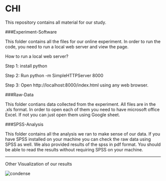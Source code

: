 # CHI

This repository contains all material for our study. 


###Experiment-Software

This folder contains all the files for our online experiment. In order to run the code, you need to run a local web server and view the page. 

How to run a local web server?

   Step 1: install python

   Step 2: Run python -m SimpleHTTPServer 8000

   Step 3: Open http://localhost:8000/index.html using any web browser.
   
###Raw-Data

This folder contians data collected from the experiment. All files are in the .xls format. In order to open each of them you need to have microsoft office Excel. If not you can just open them using Google sheet.


###SPSS-Analysis

This folder contains all the analysis we ran to make sense of our data. If you have SPSS installed on your machine you can check the raw data using SPSS as well. We also provided results of the spss in pdf format. You should be able to read the results without requiring SPSS on your machine. 


***************************************

Other Visualization of our results

![condense](https://cloud.githubusercontent.com/assets/22280917/19042473/3670bd3e-895a-11e6-8d71-a65a7605bf13.jpg)
